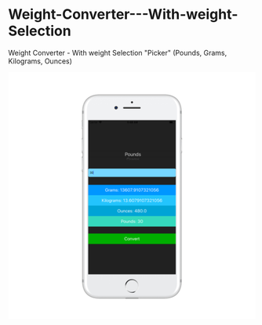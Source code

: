 # Weight-Converter---With-weight-Selection
Weight Converter - With weight Selection "Picker" (Pounds, Grams, Kilograms, Ounces)

![](weightConverter2.png)
